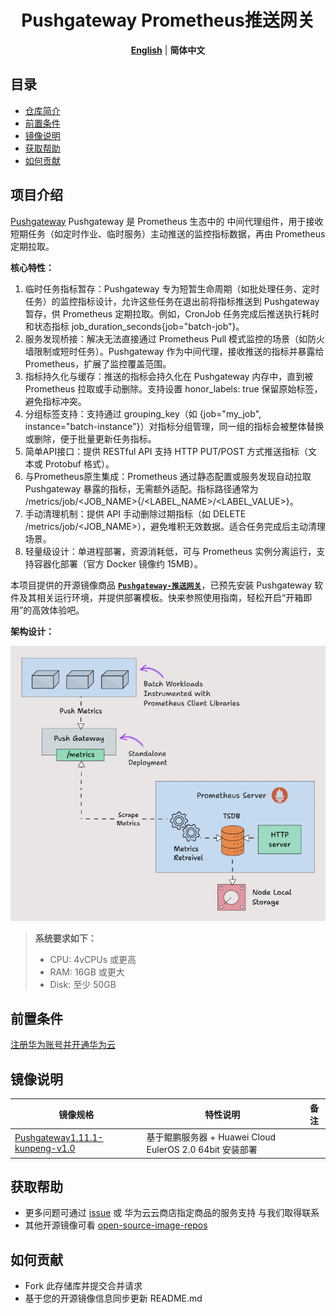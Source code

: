 <p align="center">
  <h1 align="center">Pushgateway Prometheus推送网关</h1>
  <p align="center">
    <a href="README.md"><strong>English</strong></a> | <strong>简体中文</strong>
  </p>
</p>

## 目录

- [仓库简介](#项目介绍)
- [前置条件](#前置条件)
- [镜像说明](#镜像说明)
- [获取帮助](#获取帮助)
- [如何贡献](#如何贡献)

## 项目介绍
‌[Pushgateway‌](https://github.com/prometheus/pushgateway) Pushgateway 是 Prometheus 生态中的 ‌中间代理组件‌，用于接收短期任务（如定时作业、临时服务）主动推送的监控指标数据，再由 Prometheus 定期拉取。

**核心特性：**
1. 临时任务指标暂存：Pushgateway 专为短暂生命周期（如批处理任务、定时任务）的监控指标设计，允许这些任务在退出前将指标推送到 Pushgateway 暂存，供 Prometheus 定期拉取。例如，CronJob 任务完成后推送执行耗时和状态指标 job_duration_seconds{job="batch-job"}。
2. 服务发现桥接：解决无法直接通过 Prometheus Pull 模式监控的场景（如防火墙限制或短时任务）。Pushgateway 作为中间代理，接收推送的指标并暴露给 Prometheus，扩展了监控覆盖范围。
3. 指标持久化与缓存：推送的指标会持久化在 Pushgateway 内存中，直到被 Prometheus 拉取或手动删除。支持设置 honor_labels: true 保留原始标签，避免指标冲突。
4. 分组标签支持：支持通过 grouping_key（如 {job="my_job", instance="batch-instance"}）对指标分组管理，同一组的指标会被整体替换或删除，便于批量更新任务指标。
5. 简单API接口：提供 RESTful API 支持 HTTP PUT/POST 方式推送指标（文本或 Protobuf 格式）。
6. 与Prometheus原生集成：Prometheus 通过静态配置或服务发现自动拉取 Pushgateway 暴露的指标，无需额外适配。指标路径通常为 /metrics/job/<JOB_NAME>{/<LABEL_NAME>/<LABEL_VALUE>}。
7. 手动清理机制：提供 API 手动删除过期指标（如 DELETE /metrics/job/<JOB_NAME>），避免堆积无效数据。适合任务完成后主动清理场景。
8. 轻量级设计：单进程部署，资源消耗低，可与 Prometheus 实例分离运行，支持容器化部署（官方 Docker 镜像约 15MB）。

本项目提供的开源镜像商品 [**`Pushgateway-推送网关`**](https://marketplace.huaweicloud.com/hidden/contents/a56db89a-2c48-4e97-ab2b-ec223da310fe#productid=OFFI1166672584677113856)，已预先安装 Pushgateway 软件及其相关运行环境，并提供部署模板。快来参照使用指南，轻松开启“开箱即用”的高效体验吧。

**架构设计：**

![](./images/img.png)

> **系统要求如下：**
> - CPU: 4vCPUs 或更高
> - RAM: 16GB 或更大
> - Disk: 至少 50GB

## 前置条件
[注册华为账号并开通华为云](https://support.huaweicloud.com/usermanual-account/account_id_001.html)

## 镜像说明

| 镜像规格                                                                                                                                                          | 特性说明 | 备注 |
|---------------------------------------------------------------------------------------------------------------------------------------------------------------| --- | --- |
| [Pushgateway1.11.1-kunpeng-v1.0](https://github.com/HuaweiCloudDeveloper/prometheus-pushgateway-image/tree/Pushgateway1.11.1-kunpeng-v1.0?tab=readme-ov-file) | 基于鲲鹏服务器 + Huawei Cloud EulerOS 2.0 64bit 安装部署 |  |

## 获取帮助
- 更多问题可通过 [issue](https://github.com/HuaweiCloudDeveloper/prometheus-pushgateway-image/issues) 或 华为云云商店指定商品的服务支持 与我们取得联系
- 其他开源镜像可看 [open-source-image-repos](https://github.com/HuaweiCloudDeveloper/open-source-image-repos)

## 如何贡献
- Fork 此存储库并提交合并请求
- 基于您的开源镜像信息同步更新 README.md
